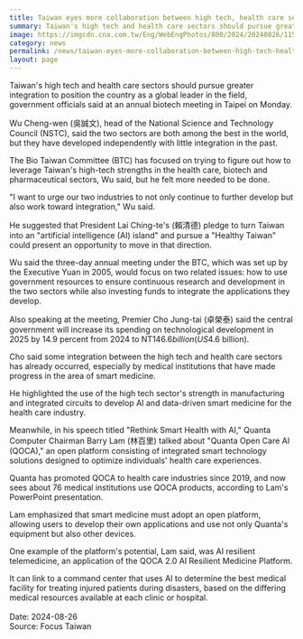 ```yaml
---
title: Taiwan eyes more collaboration between high tech, health care sectors
summary: Taiwan's high tech and health care sectors should pursue greater integration to position the country as a global leader in the field, government officials said at an annual biotech meeting in Taipei 
image: https://imgcdn.cna.com.tw/Eng/WebEngPhotos/800/2024/20240826/1152x768_704464380.jpg
category: news
permalink: /news/taiwan-eyes-more-collaboration-between-high-tech-health-care-sectors/
layout: page
---
```


Taiwan's high tech and health care sectors should pursue greater integration to position the country as a global leader in the field, government officials said at an annual biotech meeting in Taipei on Monday.

Wu Cheng-wen (吳誠文), head of the National Science and Technology Council (NSTC), said the two sectors are both among the best in the world, but they have developed independently with little integration in the past.

The Bio Taiwan Committee (BTC) has focused on trying to figure out how to leverage Taiwan's high-tech strengths in the health care, biotech and pharmaceutical sectors, Wu said, but he felt more needed to be done.

"I want to urge our two industries to not only continue to further develop but also work toward integration," Wu said.

He suggested that President Lai Ching-te's (賴清德) pledge to turn Taiwan into an "artificial intelligence (AI) island" and pursue a "Healthy Taiwan" could present an opportunity to move in that direction.

Wu said the three-day annual meeting under the BTC, which was set up by the Executive Yuan in 2005, would focus on two related issues: how to use government resources to ensure continuous research and development in the two sectors while also investing funds to integrate the applications they develop.

Also speaking at the meeting, Premier Cho Jung-tai (卓榮泰) said the central government will increase its spending on technological development in 2025 by 14.9 percent from 2024 to NT$146.6 billion (US$4.6 billion).

Cho said some integration between the high tech and health care sectors has already occurred, especially by medical institutions that have made progress in the area of smart medicine.

He highlighted the use of the high tech sector's strength in manufacturing and integrated circuits to develop AI and data-driven smart medicine for the health care industry.

Meanwhile, in his speech titled "Rethink Smart Health with AI," Quanta Computer Chairman Barry Lam (林百里) talked about "Quanta Open Care AI (QOCA)," an open platform consisting of integrated smart technology solutions designed to optimize individuals' health care experiences.

Quanta has promoted QOCA to health care industries since 2019, and now sees about 76 medical institutions use QOCA products, according to Lam's PowerPoint presentation.

Lam emphasized that smart medicine must adopt an open platform, allowing users to develop their own applications and use not only Quanta's equipment but also other devices.

One example of the platform's potential, Lam said, was AI resilient telemedicine, an application of the QOCA 2.0 AI Resilient Medicine Platform.

It can link to a command center that uses AI to determine the best medical facility for treating injured patients during disasters, based on the differing medical resources available at each clinic or hospital.
<br/>
<br/>
Date: 2024-08-26
<br/>
Source: Focus Taiwan
